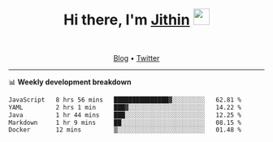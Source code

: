 <h1 align="center">Hi there, I'm <a href="https://jithset.github.io/" target="_blank">Jithin</a> <img
src="https://github.com/blackcater/blackcater/raw/main/images/Hi.gif" height="32" /></h1>

<br />

<p align="center">
  <a href="https://jithset.github.io">Blog</a> •
  <a href="https://twitter.com/jithset">Twitter</a>
</p>

---

📊 **Weekly development breakdown**

<!--START_SECTION:waka-->

```txt
JavaScript   8 hrs 56 mins   ███████████████▓░░░░░░░░░   62.81 %
YAML         2 hrs 1 min     ███▓░░░░░░░░░░░░░░░░░░░░░   14.22 %
Java         1 hr 44 mins    ███░░░░░░░░░░░░░░░░░░░░░░   12.25 %
Markdown     1 hr 9 mins     ██░░░░░░░░░░░░░░░░░░░░░░░   08.15 %
Docker       12 mins         ▒░░░░░░░░░░░░░░░░░░░░░░░░   01.48 %
```

<!--END_SECTION:waka-->

